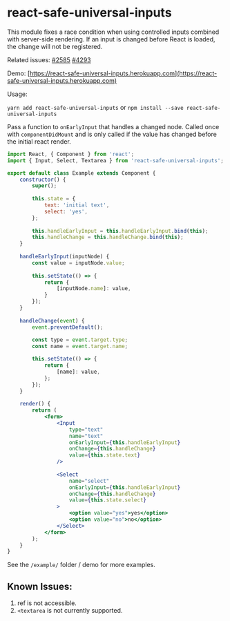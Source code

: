 # react-safe-universal-inputs

This module fixes a race condition when using controlled inputs combined with server-side rendering. If an input is changed before React is loaded, the change will not be registered.

Related issues: [#2585](https://github.com/facebook/react/issues/2585) [#4293](https://github.com/facebook/react/issues/4293)

Demo: [https://react-safe-universal-inputs.herokuapp.com](https://react-safe-universal-inputs.herokuapp.com)

Usage:

``yarn add react-safe-universal-inputs`` or ``npm install --save react-safe-universal-inputs``

Pass a function to ``onEarlyInput`` that handles a changed node. Called once with ``componentDidMount`` and is only called if the value has changed before the initial react render.

```jsx
import React, { Component } from 'react';
import { Input, Select, Textarea } from 'react-safe-universal-inputs';

export default class Example extends Component {
    constructor() {
        super();
        
        this.state = {
            text: 'initial text',
            select: 'yes',
        };
        
        this.handleEarlyInput = this.handleEarlyInput.bind(this);
        this.handleChange = this.handleChange.bind(this);
    }
    
    handleEarlyInput(inputNode) {
        const value = inputNode.value;
        
        this.setState(() => {
            return {
                [inputNode.name]: value,
            }
        });
    }
    
    handleChange(event) {
        event.preventDefault();
        
        const type = event.target.type;
        const name = event.target.name;

        this.setState(() => {
            return {
                [name]: value,
            };
        });
    }
    
    render() {
        return (
            <form>
                <Input 
                    type="text"
                    name="text" 
                    onEarlyInput={this.handleEarlyInput} 
                    onChange={this.handleChange} 
                    value={this.state.text}
                />
                
                <Select 
                    name="select" 
                    onEarlyInput={this.handleEarlyInput} 
                    onChange={this.handleChange} 
                    value={this.state.select}
                >
                    <option value="yes">yes</option>
                    <option value="no">no</option>
                </Select>
            </form>
        );
    }
}
```

See the ``/example/`` folder / demo for more examples.


## Known Issues:
1. ref is not accessible.
2. ``<textarea`` is not currently supported.
